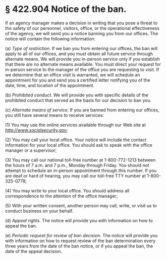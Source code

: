# § 422.904   Notice of the ban.

If an agency manager makes a decision in writing that you pose a threat to the safety of our personnel, visitors, office, or the operational effectiveness of the agency, we will send you a notice banning you from our offices. The notice will contain the following information:


(a) *Type of restriction.* If we ban you from entering our offices, the ban will apply to all of our offices, and you must obtain all future service through alternate means. We will provide you in-person service only if you establish that there are no alternate means available. You must direct your request for in-person service to the manager of the office you are requesting to visit. If we determine that an office visit is warranted, we will schedule an appointment for you and send you a certified letter notifying you of the date, time, and location of the appointment.


(b) *Prohibited conduct.* We will provide you with specific details of the prohibited conduct that served as the basis for our decision to ban you.


(c) *Alternate means of service.* If you are banned from entering our offices, you still have several means to receive services:


(1) You may use the online services available through our Web site at *http://www.socialsecurity.gov;*

(2) You may call your local office. Your notice will include the contact information for your local office. You should ask to speak with the office manager or a supervisor;


(3) You may call our national toll-free number at 1-800-772-1213 between the hours of 7 a.m. and 7 p.m., Monday through Friday. You should not attempt to schedule an in-person appointment through this number. If you are deaf or hard of hearing, you may call our toll-free TTY number at 1-800-325-0778;


(4) You may write to your local office. You should address all correspondence to the attention of the office manager;


(5) With your written consent, another person may call, write, or visit us to conduct business on your behalf.


(d) *Appeal rights.* The notice will provide you with information on how to appeal the ban.


(e) *Periodic request for review of ban decision.* The notice will provide you with information on how to request review of the ban determination every three years from the date of the ban notice, or if you appeal the ban, the date of the appeal decision.





